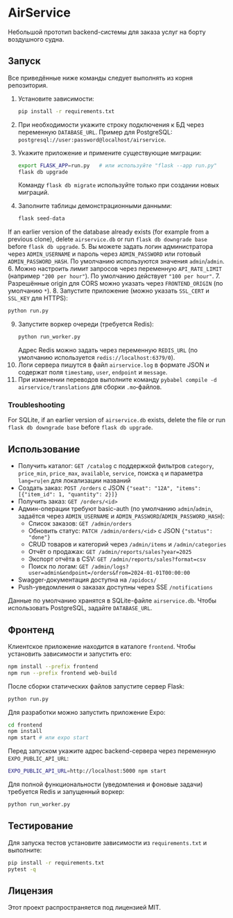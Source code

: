 # AirService

Небольшой прототип backend-системы для заказа услуг на борту воздушного судна.

## Запуск

Все приведённые ниже команды следует выполнять из корня репозитория.

1. Установите зависимости:
   ```bash
   pip install -r requirements.txt
   ```
2. При необходимости укажите строку подключения к БД через переменную `DATABASE_URL`.
   Пример для PostgreSQL:
   `postgresql://user:password@localhost/airservice`.
3. Укажите приложение и примените существующие миграции:
   ```bash
   export FLASK_APP=run.py   # или используйте "flask --app run.py"
   flask db upgrade
   ```
   Команду `flask db migrate` используйте только при создании новых миграций.

4. Заполните таблицы демонстрационными данными:
   ```bash
   flask seed-data
   ```

If an earlier version of the database already exists (for example from a previous clone), delete `airservice.db` or run `flask db downgrade base` before `flask db upgrade`.
5. Вы можете задать логин администратора через `ADMIN_USERNAME` и пароль
   через `ADMIN_PASSWORD` или готовый `ADMIN_PASSWORD_HASH`.
   По умолчанию используются значения `admin`/`admin`.
6. Можно настроить лимит запросов через переменную `API_RATE_LIMIT`
   (например `"200 per hour"`). По умолчанию действует `"100 per hour"`.
7. Разрешённые origin для CORS можно указать через `FRONTEND_ORIGIN`
   (по умолчанию `*`).
8. Запустите приложение (можно указать `SSL_CERT` и `SSL_KEY` для HTTPS):
   ```bash
   python run.py
   ```
9. Запустите воркер очереди (требуется Redis):
   ```bash
   python run_worker.py
   ```
   Адрес Redis можно задать через переменную `REDIS_URL` (по умолчанию
   используется `redis://localhost:6379/0`).
10. Логи сервера пишутся в файл `airservice.log` в формате JSON и содержат поля
   `timestamp`, `user`, `endpoint` и `message`.
11. При изменении переводов выполните команду
    `pybabel compile -d airservice/translations` для сборки `.mo`‑файлов.

### Troubleshooting

For SQLite, if an earlier version of `airservice.db` exists, delete the file or run `flask db downgrade base` before `flask db upgrade`.

## Использование

- Получить каталог: `GET /catalog` с поддержкой фильтров `category`, `price_min`, `price_max`, `available`, `service`, поиска `q` и параметра `lang=ru|en` для локализации названий
- Создать заказ: `POST /orders` c JSON `{"seat": "12A", "items": [{"item_id": 1, "quantity": 2}]}`
- Получить заказ: `GET /orders/<id>`
- Админ-операции требуют basic-auth (по умолчанию `admin`/`admin`,
  задаётся через `ADMIN_USERNAME` и `ADMIN_PASSWORD`/`ADMIN_PASSWORD_HASH`):
  - Список заказов: `GET /admin/orders`
  - Обновить статус: `PATCH /admin/orders/<id>` с JSON `{"status": "done"}`
  - CRUD товаров и категорий через `/admin/items` и `/admin/categories`
  - Отчёт о продажах: `GET /admin/reports/sales?year=2025`
  - Экспорт отчёта в CSV: `GET /admin/reports/sales?format=csv`
  - Поиск по логам: `GET /admin/logs?user=admin&endpoint=/orders&from=2024-01-01T00:00:00`
- Swagger-документация доступна на `/apidocs/`
- Push-уведомления о заказах доступны через SSE `/notifications`

Данные по умолчанию хранятся в SQLite-файле `airservice.db`. Чтобы использовать PostgreSQL, задайте `DATABASE_URL`.

## Фронтенд

Клиентское приложение находится в каталоге `frontend`. Чтобы установить зависимости и запустить его:

```bash
npm install --prefix frontend
npm run --prefix frontend web-build
```

После сборки статических файлов запустите сервер Flask:
```bash
python run.py
```

Для разработки можно запустить приложение Expo:
```bash
cd frontend
npm install
npm start # или expo start
```

Перед запуском укажите адрес backend-сервера через переменную `EXPO_PUBLIC_API_URL`:

```bash
EXPO_PUBLIC_API_URL=http://localhost:5000 npm start
```

Для полной функциональности (уведомления и фоновые задачи) требуется Redis и запущенный воркер:

```bash
python run_worker.py
```
## Тестирование

Для запуска тестов установите зависимости из `requirements.txt` и выполните:

```bash
pip install -r requirements.txt
pytest -q
```
## Лицензия

Этот проект распространяется под лицензией MIT.
